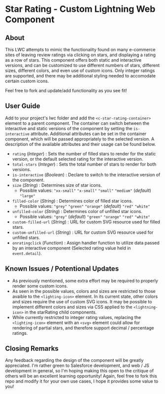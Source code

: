 # Star Rating - Custom Lightning Web Component

## About

This LWC attempts to mimic the functionality found on many e-commerce sites of leaving review ratings via clicking on stars, and displaying a rating as a row of stars. This component offers both static and interactive versions, and can be customized to use different numbers of stars, different sizes, different colors, and even use of custom icons. Only integer ratings are supported, and there may be additional styling needed to accomodate certain custom icons. 

Feel free to fork and update/add functionality as you see fit!

## User Guide

Add to your project's lwc folder and add the `<c-star-rating-container>` element to a parent component. The container can switch between the interactive and static versions of the component by setting the `is-interactive` attribute. Additional attributes can be set in the container component, which will be passed appropriately to the selected version. A description of the available attributes and their usage can be found below.

- `rating` (*Integer*) : Sets the number of filled stars to render for the static version, or the default selected rating for the interactive version.
- `total-stars` (*Integer*) : Sets the total number of stars to render for both versions.
- `is-interactive` (*Boolean*) : Declare to switch to the interactive version of the component.
- `size` (*String*) : Determines size of star icons.
  - Possible values: `"xx-small"` `"x-small"` `"small"` `"medium"` (*default*) `"large"`
- `filled-color` (*String*) : Determines color of filled star icons.
  - Possible values: `"grey"` `"green"` `"orange"` (*default*) `"red"` `"white"`
- `unfilled-color` (*String*) : Determines color of unfilled star icons.
  - Possible values: `"grey"` (*default*) `"green"` `"orange"` `"red"` `"white"`
- `custom-filled-url` (*String*) : URL for custom SVG resource used for filled stars.
- `custom-unfilled-url` (*String*) : URL for custom SVG resource used for unfilled stars.
- `onratingclick` (*Function*) : Assign handler function to utilize data passed by an interactive component (Selected rating value held in `event.detail`).

## Known Issues / Potentional Updates

- As previously mentioned, some extra effort may be required to properly render some custom icons.
- As seen in the possible values, colors and sizes are restricted to those avaible to the `<lighting-icon>` element. In its current state, other colors and sizes require the use of custom SVG icons. It may be possible to implement different colors and sizes via CSS applied to the `<lightning-icon>` in the starRating child components.
- While currently restricted to integer rating values, replacing the `<lighting-icon>` element with an `<svg>` element could allow for rendering of partial stars, and therefore support decimal / percentage ratings.

## Closing Remarks

Any feedback regarding the design of the component will be greatly appreciated. I'm rather green to Salesforce development, and web / JS development in general, so I'm hoping making this open to the critique of others will be an excellent learning opportunity! Again, feel free to fork this repo and modify it for your own use cases, I hope it provides some value to you!
